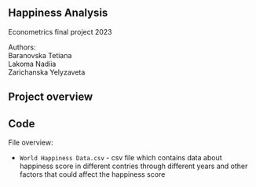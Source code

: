## Happiness Analysis
Econometrics final project 2023

Authors:\
Baranovska Tetiana\
Lakoma Nadiia\
Zarichanska Yelyzaveta

## Project overview

## Code
File overview:
* ```World Happiness Data.csv``` - csv file which contains data about happiness score in different contries through different years and other factors that could affect the happiness score
